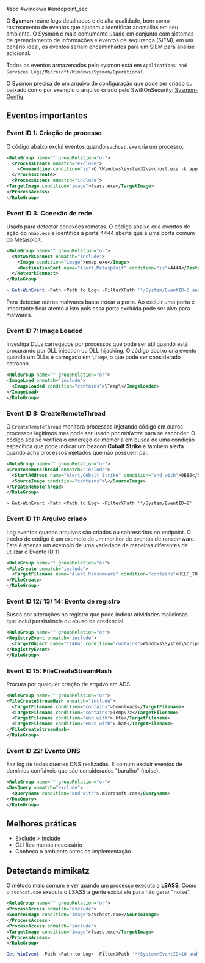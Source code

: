 #soc #windows #endopoint_sec

O **Sysmon** reúne logs detalhados e de alta qualidade, bem como rastreamento de eventos que ajudam a identificar anomalias em seu ambiente. O Sysmon é mais comumente usado em conjunto com sistemas de gerenciamento de informações e eventos de segurança (SIEM), em um cenário ideal, os eventos seriam encaminhados para um SIEM para análise adicional.

Todos os eventos armazenados pelo sysmon está em `Applications and Services Logs/Microsoft/Windows/Sysmon/Operational`.

O Sysmon precisa de um arquivo de configuração que pode ser criado ou baixado como por exemplo o arquivo criado pelo SwiftOnSecurity: [Sysmon-Config](https://github.com/SwiftOnSecurity/sysmon-config).

## Eventos importantes

### Event ID 1: Criação de processo

O código abaixo exclui eventos quando `svchost.exe` cria um processo.

```xml
<RuleGroup name="" groupRelation="or">  
  <ProcessCreate onmatch="exclude">  
    <CommandLine condition="is">C:\Windows\system32\svchost.exe -k appmodel -p -s camsvc</CommandLine> 
  </ProcessCreate>
  <ProcessAccess onmatch="include">  
<TargetImage condition="image">lsass.exe</TargetImage>  
</ProcessAccess>
</RuleGroup>
```

### Event ID 3: Conexão de rede

Usado para detectar conexões remotas. O código abaixo cria eventos de ação do `nmap.exe` e identifica a porta 4444 aberta que é uma porta comum do Metasploit. 

```xml
<RuleGroup name="" groupRelation="or">  
  <NetworkConnect onmatch="include">  
    <Image condition="image">nmap.exe</Image>  
    <DestinationPort name="Alert,Metasploit" condition="is">4444</DestinationPort> 
  </NetworkConnect>  
</RuleGroup
```

```powershell
> Get-WinEvent -Path <Path to Log> -FilterXPath '*/System/EventID=3 and */EventData/Data[@Name="DestinationPort"]=4444'
```

Para detectar outros malwares basta trocar a porta. Ao excluir uma porta é importante ficar atento a isto pois essa porta excluída pode ser alvo para malwares.
### Event ID 7: Image Loaded

Investiga DLLs carregados por processos que pode ser útil quando está procurando por DLL injection ou DLL hijacking. O código abaixo cria evento quando um DLLs é carregado em `\Temp\` o que pode ser considerado estranho.

```xml
<RuleGroup name="" groupRelation="or">  
<ImageLoad onmatch="include">  
  <ImageLoaded condition="contains">\Temp\</ImageLoaded>  
</ImageLoad>  
</RuleGroup>
```

### Event ID 8: CreateRemoteThread

O `CreateRemoteThread` monitora processos injetando código em outros processos legítimos mas pode ser usado por *malware* para se esconder. O código abaixo verifica o endereço de memória em busca de uma condição específica que pode indicar um beacon **Cobalt Strike** e também alerta quando acha processos injetados que não possuem pai.

```xml
<RuleGroup name="" groupRelation="or">  
<CreateRemoteThread onmatch="include">  
  <StartAddress name="Alert,Cobalt Strike" condition="end with">0B80</StartAddress>  
  <SourceImage condition="contains">\</SourceImage>  
</CreateRemoteThread>  
</RuleGroup>
```

```powerhshell
> Get-WinEvent -Path <Path to Log> -FilterXPath '*/System/EventID=8'
```
### Event ID 11: Arquivo criado

Log eventos quando arquivos são criados ou sobrescritos no endpoint. O trecho de código é um exemplo de um monitor de eventos de ransomware. Este é apenas um exemplo de uma variedade de maneiras diferentes de utilizar o Evento ID 11.

```xml
<RuleGroup name="" groupRelation="or">  
<FileCreate onmatch="include">  
  <TargetFilename name="Alert,Ransomware" condition="contains">HELP_TO_SAVE_FILES</TargetFilename>  
</FileCreate>  
</RuleGroup>
```

### Event ID 12/ 13/ 14: Evento de registro

Busca por alterações no registro que pode indicar atividades maliciosas que inclui persistência ou abuso de credencial.

```xml
<RuleGroup name="" groupRelation="or">  
<RegistryEvent onmatch="include">  
  <TargetObject name="T1484" condition="contains">Windows\System\Scripts</TargetObject>  
</RegistryEvent>  
</RuleGroup>
```

### Event ID 15: FileCreateStreamHash

Procura por qualquer criação de arquivo em ADS.

```xml
<RuleGroup name="" groupRelation="or">  
<FileCreateStreamHash onmatch="include">
  <TargetFilename condition="contains">Downloads</TargetFilename>  
  <TargetFilename condition="contains">Temp\7z</TargetFilename>
  <TargetFilename condition="end with">.hta</TargetFilename>
  <TargetFilename condition="ends with">.bat</TargetFilename>
</FileCreateStreamHash>  
</RuleGroup>
```

### Event ID 22: Evento DNS

Faz log de todas queries DNS realizadas. É comum excluir eventos de domínios confiáveis que são considerados "barulho" (noise).

```xml
<RuleGroup name="" groupRelation="or">  
<DnsQuery onmatch="exclude">  
  <QueryName condition="end with">.microsoft.com</QueryName>  
</DnsQuery>  
</RuleGroup>
```


## Melhores práticas

- Exclude > Include
- CLI fica menos necessário
- Conheça o ambiente antes da implementação

## Detectando mimikatz

O método mais comum é ver quando um processo executa o **LSASS**. Como o `svchost.exe` executa o LSASS a gente exclui ele para não gerar "noise".

```xml
<RuleGroup name="" groupRelation="or">  
<ProcessAccess onmatch="exclude">  
<SourceImage condition="image">svchost.exe</SourceImage>  
</ProcessAccess>  
<ProcessAccess onmatch="include">  
<TargetImage condition="image">lsass.exe</TargetImage>  
</ProcessAccess>  
</RuleGroup>
```

```powershell
Get-WinEvent -Path <Path to Log> -FilterXPath '*/System/EventID=10 and */EventData/Data[@Name="TargetImage"] and */EventData/Data="C:\Windows\system32\lsass.exe"'
```

